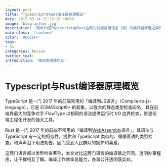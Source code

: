 ```yaml
---
layout: post
title: "Typescript与Rust编译器原理概览"
date: 2017-03-14 22:28:19 +0800
image: 'blog-author.jpg'
description: '简单介绍Typescript与Rust这两门前端常用语言（误）的编译器原理之异同'
main-class: 'frontend'
color: '#66CCFF'
tags:
- Rx
categories: Review
twitter_text:
introduction: '编译原理课作业'
---
```

# Typescript与Rust编译器原理概览

TypeScript 是一门 2017 年的前端常用的「编译到JS语言」（Compile-to-js-language），它是 ECMAScript6+ 的超集，以强大的静态类型检查闻名，其在前端界最大的竞争对手 FlowType 以相同的语法提供运行时 I/O 边界检查，皆是前端工程化开发的强大工具。
  
Rust 是一门 2017 年的前端不常用的「编译到[WebAssembly](https://webassembly.github.io/)语言」，其语法与 TypeScript 有一定的相似性，提供和 TypeScript 类似的、循循善诱的类型检查，和声声泪下用法劝告，因而受到人民群众的拥护和喜爱。
  
这两门语言都以类型检查著称，本文对比这两门语言的编译器之异同，透明办事程序，让干群相互了解。编译工作效率显能力，办事公开透明落实处。
